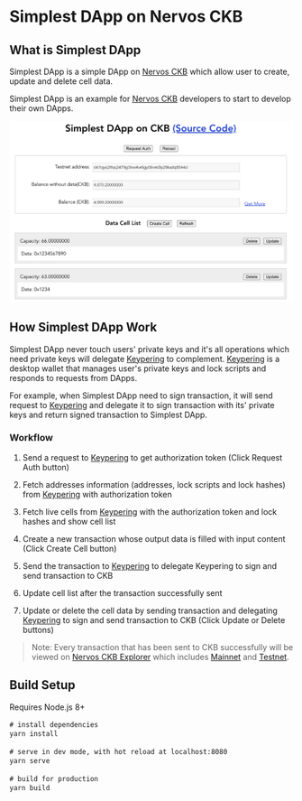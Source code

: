 # Simplest DApp on Nervos CKB

## What is Simplest DApp

Simplest DApp is a simple DApp on [Nervos CKB](https://www.nervos.org/) which allow user to create, update and delete cell data.

Simplest DApp is an example for [Nervos CKB](https://www.nervos.org/) developers to start to develop their own DApps.  

![Simplest DApp](./simplestdapp.png)

## How Simplest DApp Work

Simplest DApp never touch users' private keys and it's all operations which need private keys will delegate [Keypering](https://github.com/Keith-CY/keypering) to complement. [Keypering](https://github.com/Keith-CY/keypering) is a desktop wallet that manages user's private keys and lock scripts and responds to requests from DApps.

For example, when Simplest DApp need to sign transaction, it will send request to [Keypering](https://github.com/Keith-CY/keypering) and delegate it to sign transaction with its' private keys and return signed transaction to Simplest DApp. 

### Workflow

1. Send a request to [Keypering](https://github.com/Keith-CY/keypering) to get authorization token (Click Request Auth button)

2. Fetch addresses information (addresses, lock scripts and lock hashes) from [Keypering](https://github.com/Keith-CY/keypering) with authorization token

3. Fetch live cells from [Keypering](https://github.com/Keith-CY/keypering) with the authorization token and lock hashes and show cell list

4. Create a new transaction whose output data is filled with input content (Click Create Cell button)

5. Send the transaction to [Keypering](https://github.com/Keith-CY/keypering) to delegate Keypering to sign and send transaction to CKB

6. Update cell list after the transaction successfully sent 

7. Update or delete the cell data by sending transaction and delegating [Keypering](https://github.com/Keith-CY/keypering) to sign and send transaction to CKB (Click Update or Delete buttons)

> Note: Every transaction that has been sent to CKB successfully will be viewed on [Nervos CKB Explorer](https://explorer.nervos.org/) which includes [Mainnet](https://explorer.nervos.org/) and [Testnet](https://explorer.nervos.org/aggron/).

## Build Setup

Requires Node.js 8+

```shell
# install dependencies
yarn install

# serve in dev mode, with hot reload at localhost:8080
yarn serve

# build for production
yarn build
```
